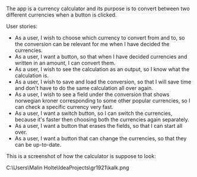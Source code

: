 The app is a currency calculator and its purpose is to convert between two different currencies when a button is clicked.


User stories:

*  As a user, I wish to choose which currency to convert from and to, so the conversion can be relevant for me when I have decided the currencies.
*  As a user, I want a button, so that when I have decided currencies and written in an amount, I can convert them.
*  As a user, I wish to see the calculation as an output, so I know what the calculation is.
*  As a user, I wish to save and load the conversion, so that I will save time and don't have to do the same calculation all over again.
*  As a user, I wish to see a field under the conversion that shows norwegian kroner corresponding to some other popular currencies, so I can check a specific currency very fast. 
*  As a user, I want a switch button, so I can switch the currencies, because it's faster then choosing both the currencies again separately.
*  As a user, I want a button that erases the fields, so that I can start all over.
*  As a user, I want a button that can change the currencies, so that they can be up-to-date.

This is a screenshot of how the calculator is suppose to look:

C:\Users\Malin Holte\IdeaProjects\gr1921\kalk.png

